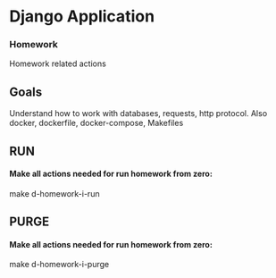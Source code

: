 # Django Application

### Homework

Homework related actions

## Goals

Understand how to work with databases, requests, http protocol.
Also docker, dockerfile, docker-compose, Makefiles

## RUN

#### Make all actions needed for run homework from zero:

make d-homework-i-run

## PURGE

#### Make all actions needed for run homework from zero:

make d-homework-i-purge


